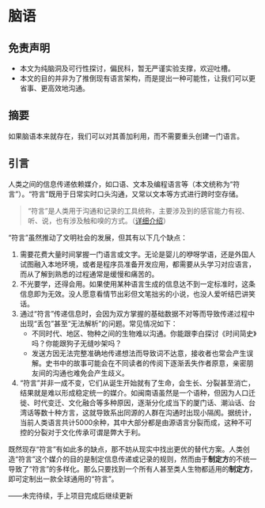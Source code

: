 # 脑语

## 免责声明
* 本文为纯脑洞及可行性探讨，偏民科，暂无严谨实验支撑，欢迎吐槽。
* 本文的目的并非为了推倒现有语言架构，而是提出一种可能性，让我们可以更省事、更高效地沟通。

## 摘要
如果脑语本来就存在，我们可以对其善加利用，而不需要重头创建一门语言。

## 引言
人类之间的信息传递依赖媒介，如口语、文本及编程语言等（本文统称为“符言”）。“符言”既用于日常实时口头沟通，又常以文本等方式进行跨时空存储。

> “符言”是人类用于沟通和记录的工具统称，主要涉及到的感官能力有视、听、说，也有涉及触和嗅的方式。（[详细介绍](https://zhuanlan.zhihu.com/p/131494586)）

“符言”虽然推动了文明社会的发展，但其有以下几个缺点：
1. 需要花费大量时间掌握一门语言或文字。无论是婴儿的咿呀学语，还是外国人试图融入本地环境，或者是程序员准备开发应用，都需要从头学习对应语言，而从了解到熟悉的过程通常是缓慢和痛苦的。 
2. 不光要学，还得会用。如果使用某种语言生成的信息达不到一定标准时，这条信息即为无效。没人愿意看情节出彩但文笔拙劣的小说，也没人爱听结巴讲笑话。
3. 通过“符言”传递信息时，会因为双方掌握的基础数据不对等而导致传递过程中出现“丢包”甚至“无法解析”的问题。常见情况如下：
    * 不同时代、地区、物种之间的生物难以沟通。你能跟李白探讨《时间简史》吗？你能跟狗子无缝吵架吗？
    * 发送方因无法完整准确地传递想法而导致词不达意，接收者也常会产生误解。史书中的故事可能会在不同读者的传阅下逐渐丢失作者原意，亲密朋友间的沟通也难免会产生歧义。
4. “符言”并非一成不变，它们从诞生开始就有了生命，会生长、分裂甚至消亡，结果就是难以形成稳定统一的媒介。如闽南语虽然是一个语种，但因为人口迁徙、时代变迁、文化融合等多种原因，逐渐分化成当下的厦门话、潮汕话、台湾话等数十种方言，这就导致系出同源的人群在沟通时出现小隔阂。据统计，当前人类语言共计5000余种，其中大部分都是由源语言分裂而成，这种不可控的分裂对于文化传承可谓是弊大于利。

既然现存“符言”有如此多的缺点，那不妨从现实中找出更优的替代方案。人类创造“符言”这个媒介的目的是制定信息传递或记录的规则，然而由于**制定方**的不统一导致了“符言”的多样化。那么只要找到一个所有人甚至类人生物都适用的**制定方**，即可定制出一款全球通用的“符言”。




——未完待续，手上项目完成后继续更新
